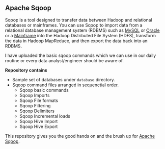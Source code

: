 <!DOCTYPE html>
<html>

<head>
  <meta charset="utf-8">
  <meta name="viewport" content="width=device-width, initial-scale=1.0">
  <link rel="stylesheet" href="https://stackedit.io/style.css" />
</head>

<body class="stackedit">
  <div class="stackedit__html"><h2 id="apache-sqoop">Apache Sqoop</h2>
<p>Sqoop is a tool designed to transfer data between Hadoop and relational databases or mainframes. You can use Sqoop to import data from a relational database management system (RDBMS) such as <a href="https://www.mysql.com/">MySQL</a> or <a href="https://www.oracle.com/in/database/">Oracle</a> or a <a href="https://www.ibm.com/docs/zosbasics/com.ibm.zos.zmainframe/zconc_whatismainframe.htm#:~:text=A%20mainframe%20is%20the%20central,a%20distributed%20form%20of%20computing.">Mainframe</a> into the Hadoop Distributed File System (HDFS), transform the data in Hadoop MapReduce, and then export the data back into an RDBMS.</p>
<p>I have uploaded the basic sqoop commands which we can use in our daily routine or every data analyst/engineer should be aware of.</p>
<p><strong>Repository contains</strong></p>
<ul>
<li>Sample set of databases under <code>database</code> directory.</li>
<li>Sqoop command files arranged in sequenctial order.
<ul>
<li>Sqoop basic commands</li>
<li>Sqoop Imports</li>
<li>Sqoop File formats</li>
<li>Sqoop Filtering</li>
<li>Sqoop Delimiters</li>
<li>Sqoop Incremental loads</li>
<li>Sqoop Hive Import</li>
<li>Sqoop Hive Export</li>
</ul>
</li>
</ul>
<p>This repository gives you the good hands on and the brush up for <a href="https://sqoop.apache.org/docs/1.4.7/SqoopUserGuide.html#_introduction">Apache Sqoop</a>.</p>
</div>
</body>

</html>
